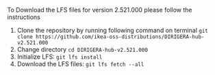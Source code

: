 To Download the LFS files for version 2.521.000 please follow the instructions

1. Clone the repository by running following command on terminal `git clone https://github.com/ikea-oss-distributions/DIRIGERA-hub-v2.521.000`
2. Change directory `cd DIRIGERA-hub-v2.521.000`
3. Initialize LFS: `git lfs install`
4. Download the LFS files: `git lfs fetch --all`
